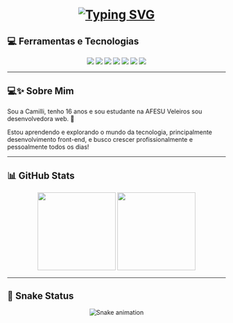 <h1 align="center">
  <a href="https://git.io/typing-svg">
    <img src="https://readme-typing-svg.herokuapp.com?font=Fira+Code&pause=1000&random=false&width=435&lines=Oi%2C+tudo+bem%3F+Sou+a+Camilli!;Tenho+16+anos+e+estudo+na+AFESU+Veleiros." alt="Typing SVG" />
  </a>
</h1>

<h2> 💻 Ferramentas e Tecnologias </h2>
<div align="center">

  <!-- Linguagens -->
  <img src="https://img.shields.io/badge/HTML5-E34F26?style=for-the-badge&logo=html5&logoColor=white" />
  <img src="https://img.shields.io/badge/CSS3-1572B6?style=for-the-badge&logo=css3&logoColor=white" />
  <img src="https://img.shields.io/badge/JavaScript-F7DF1E?style=for-the-badge&logo=javascript&logoColor=black" />
  <img src="https://img.shields.io/badge/Vue.js-4FC08D?style=for-the-badge&logo=vue.js&logoColor=white" />

  <!-- Ferramentas -->
  <img src="https://img.shields.io/badge/GitHub-181717?style=for-the-badge&logo=github&logoColor=white" />
  <img src="https://img.shields.io/badge/Illustrator-FF9A00?style=for-the-badge&logo=adobeillustrator&logoColor=white" />
  <img src="https://img.shields.io/badge/Photoshop-31A8FF?style=for-the-badge&logo=adobephotoshop&logoColor=white" />
</div>

---

<h2> 💻✨ Sobre Mim </h2>

<p>Sou a Camilli, tenho 16 anos e sou estudante na AFESU Veleiros 
  sou desenvolvedora web. 🚀</p>

<p>Estou aprendendo e explorando o mundo da tecnologia, principalmente desenvolvimento front-end, e busco crescer profissionalmente e pessoalmente todos os dias!</p>

---

## 📊 GitHub Stats

<div align="center">
  <img height="180em" src="https://github-readme-stats.vercel.app/api?username=SEU_USUARIO_AQUI&show_icons=true&theme=dracula&include_all_commits=true&count_private=true" />
  <img height="180em" src="https://github-readme-stats.vercel.app/api/top-langs/?username=SEU_USUARIO_AQUI&layout=compact&langs_count=7&theme=dracula" />
</div>

---

## 🐍 Snake Status

<div align="center">
  <img src="https://github.com/SEU_USUARIO_AQUI/SEU_USUARIO_AQUI/blob/main/snake-dark.svg" alt="Snake animation">
</div>

